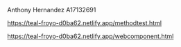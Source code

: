 Anthony Hernandez 
A17132691

https://teal-froyo-d0ba62.netlify.app/methodtest.html

https://teal-froyo-d0ba62.netlify.app/webcomponent.html

